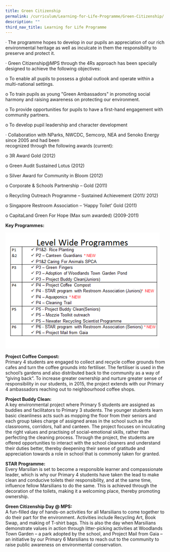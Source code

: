 ```yaml
---
title: Green Citizenship
permalink: /curriculum/Learning-for-Life-Programme/Green-Citizenship/
description: ""
third_nav_title: Learning for Life Programme
---
```


· The programme hopes to develop in our pupils an appreciation of our rich environmental heritage as well as inculcate in them the responsibility to preserve and protect it.

· Green Citizenship@MPS through the 4Rs approach has been specially designed to achieve the following objectives:

o To enable all pupils to possess a global outlook and operate within a multi-national settings.

o To train pupils as young "Green Ambassadors" in promoting social harmony and raising awareness on protecting our environment.

o To provide opportunities for pupils to have a first-hand engagement with community partners.

o To develop pupil leadership and character development

· Collaboration with NParks, NWCDC, Semcorp, NEA and Senoko Energy since 2005 and had been  
recognized through the following awards (current):

o 3R Award Gold (2012)

o Green Audit Sustained Lotus (2012)

o Silver Award for Community in Bloom (2012)

o Corporate & Schools Partnership – Gold (2011)

o Recycling Outreach Programme – Sustained Achievement (2011/ 2012)

o Singapore Restroom Association – ‘Happy Toilet’ Gold (2011)

o CapitaLand Green For Hope (Max sum awarded) (2009-2011)

**Key Programmes:**

![](/images/Green%20Citizenship.png)

**Project Coffee Compost:**  
Primary 4 students are engaged to collect and recycle coffee grounds from cafes and turn the coffee grounds into fertiliser. The fertiliser is used in the school’s gardens and also distributed back to the community as a way of “giving back”. To increase greater ownership and nurture greater sense of responsibility in our students, in 2015, the project extends with our Primary 4 ambassadors reaching out to neighbourhood coffee shops.

**Project Buddy Clean:**  
A key environmental project where Primary 5 students are assigned as buddies and facilitators to Primary 3 students. The younger students learn basic cleanliness acts such as mopping the floor from their seniors and each group takes charge of assigned areas in the school such as the classrooms, corridors, hall and canteen. The project focuses on inculcating the right values and practising of social-emotional skills, rather than perfecting the cleaning process. Through the project, the students are offered opportunities to interact with the school cleaners and understand their duties better, thereby deepening their sense of gratitude and appreciation towards a role in school that is commonly taken for granted.

**STAR Programme:**  
Every Marsilian is set to become a responsible learner and compassionate leader, which is why our Primary 4 students have taken the lead to make clean and conducive toilets their responsibility, and at the same time, influence fellow Marsilians to do the same. This is achieved through the decoration of the toilets, making it a welcoming place, thereby promoting ownership.

**Green Citizenship Day @ MPS:**  
A fun-filled day of hands-on activities for all Marsilians to come together to do their part for the environment. Activities include Recycling Art, Book Swap, and making of T-shirt bags. This is also the day when Marsilians demonstrate values in action through litter-picking activities at Woodlands Town Garden – a park adopted by the school, and Project Mail from Gaia – an initiative by our Primary 6 Marsilians to reach out to the community to raise public awareness on environmental conservation.